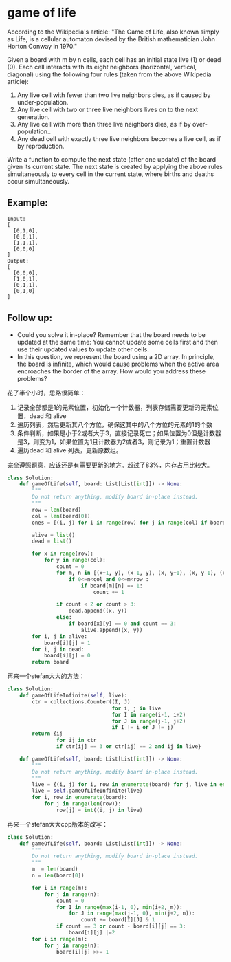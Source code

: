 # game of life

According to the Wikipedia's article: "The Game of Life, also known simply as Life, is a cellular automaton devised by the British mathematician John Horton Conway in 1970."

Given a board with m by n cells, each cell has an initial state live (1) or dead (0). Each cell interacts with its eight neighbors (horizontal, vertical, diagonal) using the following four rules (taken from the above Wikipedia article):

1. Any live cell with fewer than two live neighbors dies, as if caused by under-population.
2. Any live cell with two or three live neighbors lives on to the next generation.
3. Any live cell with more than three live neighbors dies, as if by over-population..
4. Any dead cell with exactly three live neighbors becomes a live cell, as if by reproduction.

Write a function to compute the next state (after one update) of the board given its current state. The next state is created by applying the above rules simultaneously to every cell in the current state, where births and deaths occur simultaneously.

## Example:
```
Input:
[
  [0,1,0],
  [0,0,1],
  [1,1,1],
  [0,0,0]
]
Output:
[
  [0,0,0],
  [1,0,1],
  [0,1,1],
  [0,1,0]
]
```

## Follow up:

- Could you solve it in-place? Remember that the board needs to be updated at the same time: You cannot update some cells first and then use their updated values to update other cells.
- In this question, we represent the board using a 2D array. In principle, the board is infinite, which would cause problems when the active area encroaches the border of the array. How would you address these problems?


花了半个小时，思路很简单：
1. 记录全部都是1的元素位置，初始化一个计数器，列表存储需要更新的元素位置，dead 和 alive
2. 遍历列表，然后更新其八个方位，确保这其中的八个方位的元素的1的个数
3. 条件判断，如果是小于2或者大于3，直接记录死亡；如果位置为0但是计数器是3，则变为1，如果位置为1且计数器为2或者3，则记录为1；重置计数器
4. 遍历dead 和 alive 列表，更新原数组。

完全遵照题意，应该还是有需要更新的地方。超过了83%，内存占用比较大。

```python
class Solution:
    def gameOfLife(self, board: List[List[int]]) -> None:
        """
        Do not return anything, modify board in-place instead.
        """
        row = len(board)
        col = len(board[0])
        ones = [(i, j) for i in range(row) for j in range(col) if board[i][j] == 1]

        alive = list()
        dead = list()

        for x in range(row):
            for y in range(col):
                count = 0
                for m, n in [(x+1, y), (x-1, y), (x, y+1), (x, y-1), (x+1, y+1), (x+1, y-1), (x-1, y+1), (x-1, y-1)]:
                    if 0<=n<col and 0<=m<row :
                        if board[m][n] == 1:
                            count += 1

                if count < 2 or count > 3:
                    dead.append((x, y))
                else:
                    if board[x][y] == 0 and count == 3:
                        alive.append((x, y))
        for i, j in alive:
            board[i][j] = 1
        for i, j in dead:
            board[i][j] = 0
        return board

```
再来一个stefan大大的方法：

```python
class Solution:
    def gameOfLifeInfinite(self, live):
        ctr = collections.Counter((I, J)
                                  for i, j in live
                                  for I in range(i-1, i+2)
                                  for J in range(j-1, j+2)
                                  if I != i or J != j)
        return {ij
                for ij in ctr
                if ctr[ij] == 3 or ctr[ij] == 2 and ij in live}

    def gameOfLife(self, board: List[List[int]]) -> None:
        """
        Do not return anything, modify board in-place instead.
        """
        live = {(i, j) for i, row in enumerate(board) for j, live in enumerate(row) if live}
        live = self.gameOfLifeInfinite(live)
        for i, row in enumerate(board):
            for j in range(len(row)):
                row[j] = int((i, j) in live)

```

再来一个stefan大大cpp版本的改写：

```python
class Solution:
    def gameOfLife(self, board: List[List[int]]) -> None:
        """
        Do not return anything, modify board in-place instead.
        """
        m  = len(board)
        n = len(board[0])

        for i in range(m):
            for j in range(n):
                count = 0
                for I in range(max(i-1, 0), min(i+2, m)):
                    for J in range(max(j-1, 0), min(j+2, n)):
                        count += board[I][J] & 1
                if count == 3 or count - board[i][j] == 3:
                    board[i][j] |=2
        for i in range(m):
            for j in range(n):
                board[i][j] >>= 1
```
